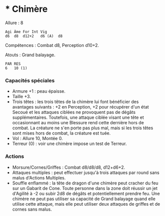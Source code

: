 # * Chimère

Allure : 8

	Agi	Âme	For	Int	Vig
	d6	d8	d12+2	d6 (A)	d8

Compétences : Combat d8, Perception d10+2.

Atouts : Grand balayage.

	PAR	RES
	6	10 (1)

### Capacités spéciales
- Armure +1 : peau épaisse.
- Taille +3.
- Trois têtes : les trois têtes de la chimère lui font bénéficier des avantages suivants : +2 en Perception, +2 pour récupérer d'un état Secoué et les attaques ciblées ne provoquent pas de dégâts supplémentaires. Toutefois, une attaque ciblée visant une tête et occasionnant au moins une Blessure rend cette dernière hors de combat. La créature ne s'en porte pas plus mal, mais si les trois têtes sont mises hors de combat, la créature est tuée.
- Vol : Allure 10, Montée 0.
- Terreur (0) : voir une chimère impose un test de Terreur.

### Actions
- Morsure/Cornes/Griffes : Combat d8/d8/d8, d12+d6+2.
- Attaques multiples : peut effectuer jusqu'à trois attaques par round sans malus d'Actions Multiples.
- Souffle enflammé : la tête de dragon d'une chimère peut cracher du feu sur un Gabarit de Cone. Toute personne dans la zone doit réussir un jet d'Agilité à -2 ou subir 2d8 de dégâts et potentiellement prendre feu. Une chimère ne peut pas utiliser sa capacité de Grand balayage quand elle utilise cette attaque, mais elle peut utiliser deux attaques de griffes et de cornes sans malus.
